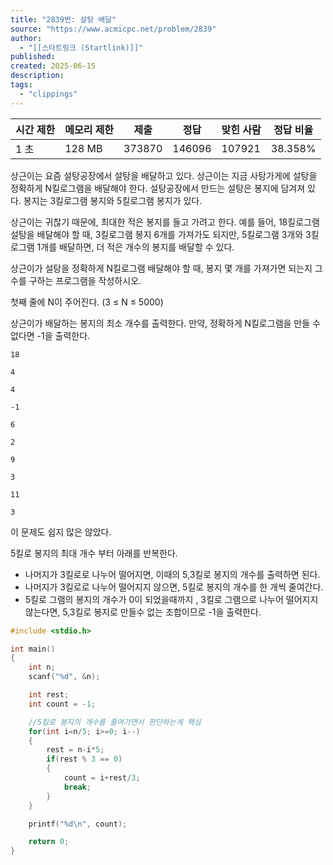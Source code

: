 ```yaml
---
title: "2839번: 설탕 배달"
source: "https://www.acmicpc.net/problem/2839"
author:
  - "[[스타트링크 (Startlink)]]"
published:
created: 2025-06-15
description:
tags:
  - "clippings"
---
```

| 시간 제한 | 메모리 제한 | 제출 | 정답 | 맞힌 사람 | 정답 비율 |
| --- | --- | --- | --- | --- | --- |
| 1 초 | 128 MB | 373870 | 146096 | 107921 | 38.358% |

상근이는 요즘 설탕공장에서 설탕을 배달하고 있다. 상근이는 지금 사탕가게에 설탕을 정확하게 N킬로그램을 배달해야 한다. 설탕공장에서 만드는 설탕은 봉지에 담겨져 있다. 봉지는 3킬로그램 봉지와 5킬로그램 봉지가 있다.

상근이는 귀찮기 때문에, 최대한 적은 봉지를 들고 가려고 한다. 예를 들어, 18킬로그램 설탕을 배달해야 할 때, 3킬로그램 봉지 6개를 가져가도 되지만, 5킬로그램 3개와 3킬로그램 1개를 배달하면, 더 적은 개수의 봉지를 배달할 수 있다.

상근이가 설탕을 정확하게 N킬로그램 배달해야 할 때, 봉지 몇 개를 가져가면 되는지 그 수를 구하는 프로그램을 작성하시오.

첫째 줄에 N이 주어진다. (3 ≤ N ≤ 5000)

상근이가 배달하는 봉지의 최소 개수를 출력한다. 만약, 정확하게 N킬로그램을 만들 수 없다면 -1을 출력한다.

```
18
```

```
4
```

```
4
```

```
-1
```

```
6
```

```
2
```

```
9
```

```
3
```

```
11
```

```
3
```



이 문제도 쉽지 많은 않았다.

5킬로 봉지의 최대 개수 부터 아래를 반복한다.
 - 나머지가 3킬로로 나누어 떨어지면, 이때의 5,3킬로 봉지의 개수를 출력하면 된다.
 - 나머지가 3킬로로 나누어 떨어지지 않으면, 5킬로 봉지의 개수를 한 개씩 줄여간다.
 - 5킬로 그램의 봉지의 개수가 0이 되었을때까지 , 3킬로 그램으로 나누어 떨어지지 않는다면, 5,3킬로 봉지로 만들수 없는 조합이므로 -1을 출력한다.

```c++
#include <stdio.h>

int main()
{
    int n;
    scanf("%d", &n);

    int rest;
    int count = -1;

    //5킬로 봉지의 개수를 줄여가면서 판단하는게 핵심
    for(int i=n/5; i>=0; i--)
    {
        rest = n-i*5;
        if(rest % 3 == 0)
        {
            count = i+rest/3;
            break;
        }
    }

    printf("%d\n", count);

    return 0;
}
```

